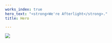```yaml
---
works_index: true
hero_text: "<strong>We're Afterlight</strong>."
title: Hero

---
```

![](https://afterlight.s3.us-west-1.amazonaws.com/florin-tomozei-xGKlvHie5BM-unsplash.jpg)

<Hero :text="$page.frontmatter.hero_text" />  
<WorksList />